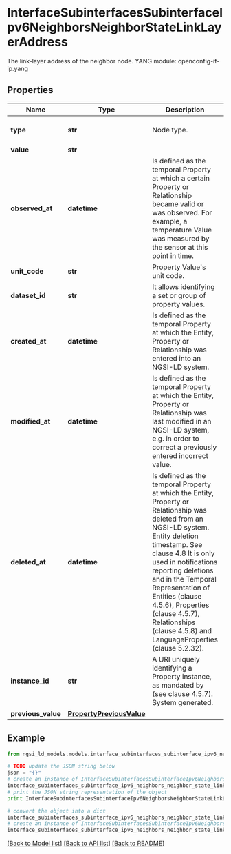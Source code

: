 # InterfaceSubinterfacesSubinterfaceIpv6NeighborsNeighborStateLinkLayerAddress

The link-layer address of the neighbor node.  YANG module: openconfig-if-ip.yang 

## Properties

Name | Type | Description | Notes
------------ | ------------- | ------------- | -------------
**type** | **str** | Node type.  | [optional] [default to 'Property']
**value** | **str** |  | 
**observed_at** | **datetime** | Is defined as the temporal Property at which a certain Property or Relationship became valid or was observed. For example, a temperature Value was measured by the sensor at this point in time.  | [optional] 
**unit_code** | **str** | Property Value&#39;s unit code.  | [optional] 
**dataset_id** | **str** | It allows identifying a set or group of property values.  | [optional] 
**created_at** | **datetime** | Is defined as the temporal Property at which the Entity, Property or Relationship was entered into an NGSI-LD system.  | [optional] [readonly] 
**modified_at** | **datetime** | Is defined as the temporal Property at which the Entity, Property or Relationship was last modified in an NGSI-LD system, e.g. in order to correct a previously entered incorrect value.  | [optional] [readonly] 
**deleted_at** | **datetime** | Is defined as the temporal Property at which the Entity, Property or Relationship was deleted from an NGSI-LD system.  Entity deletion timestamp. See clause 4.8 It is only used in notifications reporting deletions and in the Temporal Representation of Entities (clause 4.5.6), Properties (clause 4.5.7), Relationships (clause 4.5.8) and LanguageProperties (clause 5.2.32).  | [optional] [readonly] 
**instance_id** | **str** | A URI uniquely identifying a Property instance, as mandated by (see clause 4.5.7). System generated.  | [optional] [readonly] 
**previous_value** | [**PropertyPreviousValue**](PropertyPreviousValue.md) |  | [optional] 

## Example

```python
from ngsi_ld_models.models.interface_subinterfaces_subinterface_ipv6_neighbors_neighbor_state_link_layer_address import InterfaceSubinterfacesSubinterfaceIpv6NeighborsNeighborStateLinkLayerAddress

# TODO update the JSON string below
json = "{}"
# create an instance of InterfaceSubinterfacesSubinterfaceIpv6NeighborsNeighborStateLinkLayerAddress from a JSON string
interface_subinterfaces_subinterface_ipv6_neighbors_neighbor_state_link_layer_address_instance = InterfaceSubinterfacesSubinterfaceIpv6NeighborsNeighborStateLinkLayerAddress.from_json(json)
# print the JSON string representation of the object
print InterfaceSubinterfacesSubinterfaceIpv6NeighborsNeighborStateLinkLayerAddress.to_json()

# convert the object into a dict
interface_subinterfaces_subinterface_ipv6_neighbors_neighbor_state_link_layer_address_dict = interface_subinterfaces_subinterface_ipv6_neighbors_neighbor_state_link_layer_address_instance.to_dict()
# create an instance of InterfaceSubinterfacesSubinterfaceIpv6NeighborsNeighborStateLinkLayerAddress from a dict
interface_subinterfaces_subinterface_ipv6_neighbors_neighbor_state_link_layer_address_form_dict = interface_subinterfaces_subinterface_ipv6_neighbors_neighbor_state_link_layer_address.from_dict(interface_subinterfaces_subinterface_ipv6_neighbors_neighbor_state_link_layer_address_dict)
```
[[Back to Model list]](../README.md#documentation-for-models) [[Back to API list]](../README.md#documentation-for-api-endpoints) [[Back to README]](../README.md)


